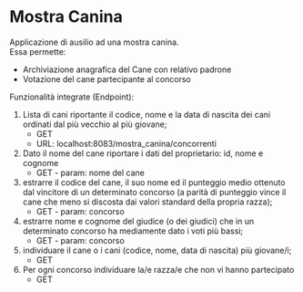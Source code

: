 # Mostra Canina

Applicazione di ausilio ad una mostra canina.  
Essa permette:
- Archiviazione anagrafica del Cane con relativo padrone
- Votazione del cane partecipante al concorso  

Funzionalità integrate (Endpoint):
1. Lista di cani riportante il codice, nome e la data di nascita dei cani ordinati dal più vecchio al più giovane;  
    - GET  
    - URL:  localhost:8083/mostra_canina/concorrenti
2. Dato il nome del cane riportare i dati del proprietario: id, nome e cognome  
    - GET - param: nome del cane  
3. estrarre il codice del cane, il suo nome ed il punteggio medio ottenuto dal vincitore di un determinato concorso (a parità di punteggio vince il cane che meno si discosta dai valori standard della propria razza);  
    - GET - param: concorso  
4. estrarre nome e cognome del giudice (o dei giudici) che in un determinato concorso ha mediamente dato i voti più bassi;  
    - GET - param: concorso  
5. individuare il cane o i cani (codice, nome, data di nascita) più giovane/i;  
    - GET  
6. Per ogni concorso individuare la/e razza/e che non vi hanno partecipato  
    - GET  
